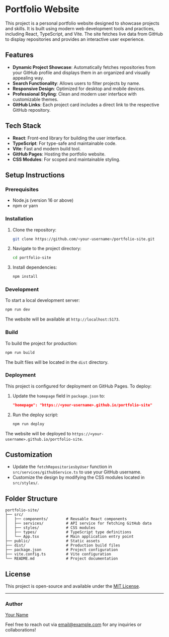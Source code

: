 # Portfolio Website

This project is a personal portfolio website designed to showcase projects and skills. It is built using modern web development tools and practices, including React, TypeScript, and Vite. The site fetches live data from GitHub to display repositories and provides an interactive user experience.

## Features

- **Dynamic Project Showcase**: Automatically fetches repositories from your GitHub profile and displays them in an organized and visually appealing way.
- **Search Functionality**: Allows users to filter projects by name.
- **Responsive Design**: Optimized for desktop and mobile devices.
- **Professional Styling**: Clean and modern user interface with customizable themes.
- **GitHub Links**: Each project card includes a direct link to the respective GitHub repository.

## Tech Stack

- **React**: Front-end library for building the user interface.
- **TypeScript**: For type-safe and maintainable code.
- **Vite**: Fast and modern build tool.
- **GitHub Pages**: Hosting the portfolio website.
- **CSS Modules**: For scoped and maintainable styling.

## Setup Instructions

### Prerequisites

- Node.js (version 16 or above)
- npm or yarn

### Installation

1. Clone the repository:
   ```bash
   git clone https://github.com/<your-username>/portfolio-site.git
   ```

2. Navigate to the project directory:
   ```bash
   cd portfolio-site
   ```

3. Install dependencies:
   ```bash
   npm install
   ```

### Development

To start a local development server:
```bash
npm run dev
```
The website will be available at `http://localhost:5173`.

### Build

To build the project for production:
```bash
npm run build
```
The built files will be located in the `dist` directory.

### Deployment

This project is configured for deployment on GitHub Pages. To deploy:

1. Update the `homepage` field in `package.json` to:
   ```json
   "homepage": "https://<your-username>.github.io/portfolio-site"
   ```

2. Run the deploy script:
   ```bash
   npm run deploy
   ```

The website will be deployed to `https://<your-username>.github.io/portfolio-site`.

## Customization

- Update the `fetchRepositoriesbyUser` function in `src/services/githubService.ts` to use your GitHub username.
- Customize the design by modifying the CSS modules located in `src/styles/`.

## Folder Structure

```
portfolio-site/
├── src/
│   ├── components/        # Reusable React components
│   ├── services/          # API service for fetching GitHub data
│   ├── styles/            # CSS modules
│   ├── types/             # TypeScript type definitions
│   └── App.tsx            # Main application entry point
├── public/                # Static assets
├── dist/                  # Production build files
├── package.json           # Project configuration
├── vite.config.ts         # Vite configuration
└── README.md              # Project documentation
```

## License

This project is open-source and available under the [MIT License](LICENSE).

---

### Author

[Your Name](https://github.com/<your-username>)

Feel free to reach out via [email@example.com](mailto:email@example.com) for any inquiries or collaborations!

